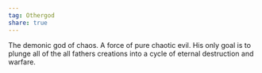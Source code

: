 ```yaml
---
tag: Othergod
share: true  
---
```

The demonic god of chaos. A force of pure chaotic evil. His only goal is to plunge all of the all fathers creations into a cycle of eternal destruction and warfare.